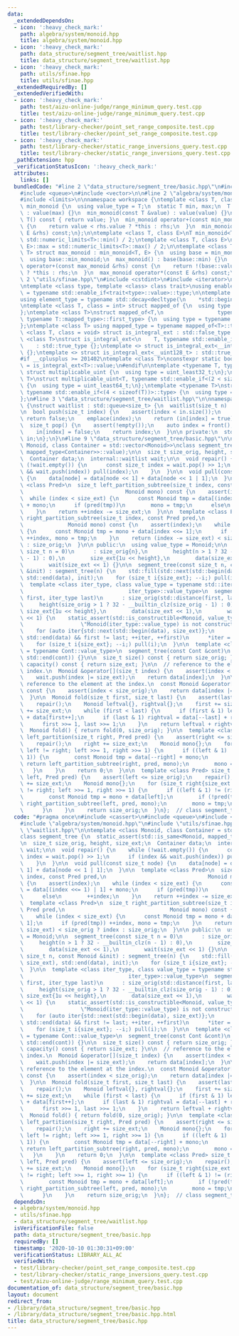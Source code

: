 ```yaml
---
data:
  _extendedDependsOn:
  - icon: ':heavy_check_mark:'
    path: algebra/system/monoid.hpp
    title: algebra/system/monoid.hpp
  - icon: ':heavy_check_mark:'
    path: data_structure/segment_tree/waitlist.hpp
    title: data_structure/segment_tree/waitlist.hpp
  - icon: ':heavy_check_mark:'
    path: utils/sfinae.hpp
    title: utils/sfinae.hpp
  _extendedRequiredBy: []
  _extendedVerifiedWith:
  - icon: ':heavy_check_mark:'
    path: test/aizu-online-judge/range_minimum_query.test.cpp
    title: test/aizu-online-judge/range_minimum_query.test.cpp
  - icon: ':heavy_check_mark:'
    path: test/library-checker/point_set_range_composite.test.cpp
    title: test/library-checker/point_set_range_composite.test.cpp
  - icon: ':heavy_check_mark:'
    path: test/library-checker/static_range_inversions_query.test.cpp
    title: test/library-checker/static_range_inversions_query.test.cpp
  _pathExtension: hpp
  _verificationStatusIcon: ':heavy_check_mark:'
  attributes:
    links: []
  bundledCode: "#line 2 \"data_structure/segment_tree/basic.hpp\"\n#include <cassert>\n\
    #include <queue>\n#include <vector>\n\n#line 2 \"algebra/system/monoid.hpp\"\n\
    #include <limits>\n\nnamespace workspace {\ntemplate <class T, class E = T> struct\
    \ min_monoid {\n  using value_type = T;\n  static T min, max;\n  T value;\n  min_monoid()\
    \ : value(max) {}\n  min_monoid(const T &value) : value(value) {}\n  operator\
    \ T() const { return value; }\n  min_monoid operator+(const min_monoid &rhs) const\
    \ {\n    return value < rhs.value ? *this : rhs;\n  }\n  min_monoid operator*(const\
    \ E &rhs) const;\n};\n\ntemplate <class T, class E>\nT min_monoid<T, E>::min =\
    \ std::numeric_limits<T>::min() / 2;\ntemplate <class T, class E>\nT min_monoid<T,\
    \ E>::max = std::numeric_limits<T>::max() / 2;\n\ntemplate <class T, class E =\
    \ T> struct max_monoid : min_monoid<T, E> {\n  using base = min_monoid<T, E>;\n\
    \  using base::min_monoid;\n  max_monoid() : base(base::min) {}\n  max_monoid\
    \ operator+(const max_monoid &rhs) const {\n    return !(base::value < rhs.value)\
    \ ? *this : rhs;\n  }\n  max_monoid operator*(const E &rhs) const;\n};\n}\n#line\
    \ 2 \"utils/sfinae.hpp\"\n#include <cstdint>\n#include <iterator>\n#include <type_traits>\n\
    \ntemplate <class type, template <class> class trait>\nusing enable_if_trait_type\
    \ = typename std::enable_if<trait<type>::value>::type;\n\ntemplate <class Container>\n\
    using element_type = typename std::decay<decltype(\n    *std::begin(std::declval<Container&>()))>::type;\n\
    \ntemplate <class T, class = int> struct mapped_of {\n  using type = element_type<T>;\n\
    };\ntemplate <class T>\nstruct mapped_of<T,\n                 typename std::pair<int,\
    \ typename T::mapped_type>::first_type> {\n  using type = typename T::mapped_type;\n\
    };\ntemplate <class T> using mapped_type = typename mapped_of<T>::type;\n\ntemplate\
    \ <class T, class = void> struct is_integral_ext : std::false_type {};\ntemplate\
    \ <class T>\nstruct is_integral_ext<\n    T, typename std::enable_if<std::is_integral<T>::value>::type>\n\
    \    : std::true_type {};\ntemplate <> struct is_integral_ext<__int128_t> : std::true_type\
    \ {};\ntemplate <> struct is_integral_ext<__uint128_t> : std::true_type {};\n\
    #if __cplusplus >= 201402\ntemplate <class T>\nconstexpr static bool is_integral_ext_v\
    \ = is_integral_ext<T>::value;\n#endif\n\ntemplate <typename T, typename = void>\
    \ struct multiplicable_uint {\n  using type = uint_least32_t;\n};\ntemplate <typename\
    \ T>\nstruct multiplicable_uint<T, typename std::enable_if<(2 < sizeof(T))>::type>\
    \ {\n  using type = uint_least64_t;\n};\ntemplate <typename T>\nstruct multiplicable_uint<T,\
    \ typename std::enable_if<(4 < sizeof(T))>::type> {\n  using type = __uint128_t;\n\
    };\n#line 3 \"data_structure/segment_tree/waitlist.hpp\"\n\nnamespace internal\
    \ {\nstruct waitlist : std::queue<size_t> {\n  waitlist(size_t n) : in(n) {}\n\
    \n  bool push(size_t index) {\n    assert(index < in.size());\n    if (in[index])\
    \ return false;\n    emplace(index);\n    return (in[index] = true);\n  }\n\n\
    \  size_t pop() {\n    assert(!empty());\n    auto index = front();\n    std::queue<size_t>::pop();\n\
    \    in[index] = false;\n    return index;\n  }\n\n private:\n  std::vector<int_least8_t>\
    \ in;\n};\n}\n#line 9 \"data_structure/segment_tree/basic.hpp\"\n\ntemplate <class\
    \ Monoid, class Container = std::vector<Monoid>>\nclass segment_tree {\n  static_assert(std::is_same<Monoid,\
    \ mapped_type<Container>>::value);\n\n  size_t size_orig, height, size_ext;\n\
    \  Container data;\n  internal::waitlist wait;\n\n  void repair() {\n    while\
    \ (!wait.empty()) {\n      const size_t index = wait.pop() >> 1;\n      if (index\
    \ && wait.push(index)) pull(index);\n    }\n  }\n\n  void pull(const size_t node)\
    \ {\n    data[node] = data[node << 1] + data[node << 1 | 1];\n  }\n\n  template\
    \ <class Pred>\n  size_t left_partition_subtree(size_t index, const Pred pred,\n\
    \                                Monoid mono) const {\n    assert(index);\n  \
    \  while (index < size_ext) {\n      const Monoid tmp = data[(index <<= 1) | 1]\
    \ + mono;\n      if (pred(tmp))\n        mono = tmp;\n      else\n        ++index;\n\
    \    }\n    return ++index -= size_ext;\n  }\n\n  template <class Pred>\n  size_t\
    \ right_partition_subtree(size_t index, const Pred pred,\n                   \
    \              Monoid mono) const {\n    assert(index);\n    while (index < size_ext)\
    \ {\n      const Monoid tmp = mono + data[index <<= 1];\n      if (pred(tmp))\
    \ ++index, mono = tmp;\n    }\n    return (index -= size_ext) < size_orig ? index\
    \ : size_orig;\n  }\n\n public:\n  using value_type = Monoid;\n\n  segment_tree(const\
    \ size_t n = 0)\n      : size_orig{n},\n        height(n > 1 ? 32 - __builtin_clz(n\
    \ - 1) : 0),\n        size_ext{1u << height},\n        data(size_ext << 1),\n\
    \        wait(size_ext << 1) {}\n\n  segment_tree(const size_t n, const Monoid\
    \ &init) : segment_tree(n) {\n    std::fill(std::next(std::begin(data), size_ext),\
    \ std::end(data), init);\n    for (size_t i{size_ext}; --i;) pull(i);\n  }\n\n\
    \  template <class iter_type, class value_type = typename std::iterator_traits<\n\
    \                                 iter_type>::value_type>\n  segment_tree(iter_type\
    \ first, iter_type last)\n      : size_orig(std::distance(first, last)),\n   \
    \     height(size_orig > 1 ? 32 - __builtin_clz(size_orig - 1) : 0),\n       \
    \ size_ext{1u << height},\n        data(size_ext << 1),\n        wait(size_ext\
    \ << 1) {\n    static_assert(std::is_constructible<Monoid, value_type>::value,\n\
    \                  \"Monoid(iter_type::value_type) is not constructible.\");\n\
    \    for (auto iter{std::next(std::begin(data), size_ext)};\n         iter !=\
    \ std::end(data) && first != last; ++iter, ++first)\n      *iter = Monoid{*first};\n\
    \    for (size_t i{size_ext}; --i;) pull(i);\n  }\n\n  template <class Cont, typename\
    \ = typename Cont::value_type>\n  segment_tree(const Cont &cont)\n      : segment_tree(std::begin(cont),\
    \ std::end(cont)) {}\n\n  size_t size() const { return size_orig; }\n  size_t\
    \ capacity() const { return size_ext; }\n\n  // reference to the element at the\
    \ index.\n  Monoid &operator[](size_t index) {\n    assert(index < size_orig);\n\
    \    wait.push(index |= size_ext);\n    return data[index];\n  }\n\n  // const\
    \ reference to the element at the index.\n  const Monoid &operator[](size_t index)\
    \ const {\n    assert(index < size_orig);\n    return data[index |= size_orig];\n\
    \  }\n\n  Monoid fold(size_t first, size_t last) {\n    assert(last <= size_orig);\n\
    \    repair();\n    Monoid leftval{}, rightval{};\n    first += size_ext, last\
    \ += size_ext;\n    while (first < last) {\n      if (first & 1) leftval = leftval\
    \ + data[first++];\n      if (last & 1) rightval = data[--last] + rightval;\n\
    \      first >>= 1, last >>= 1;\n    }\n    return leftval + rightval;\n  }\n\n\
    \  Monoid fold() { return fold(0, size_orig); }\n\n  template <class Pred> size_t\
    \ left_partition(size_t right, Pred pred) {\n    assert(right <= size_orig);\n\
    \    repair();\n    right += size_ext;\n    Monoid mono{};\n    for (size_t left{size_ext};\
    \ left != right; left >>= 1, right >>= 1) {\n      if ((left & 1) != (right &\
    \ 1)) {\n        const Monoid tmp = data[--right] + mono;\n        if (!pred(tmp))\
    \ return left_partition_subtree(right, pred, mono);\n        mono = tmp;\n   \
    \   }\n    }\n    return 0;\n  }\n\n  template <class Pred> size_t right_partition(size_t\
    \ left, Pred pred) {\n    assert(left <= size_orig);\n    repair();\n    left\
    \ += size_ext;\n    Monoid mono{};\n    for (size_t right{size_ext << 1}; left\
    \ != right; left >>= 1, right >>= 1) {\n      if ((left & 1) != (right & 1)) {\n\
    \        const Monoid tmp = mono + data[left];\n        if (!pred(tmp)) return\
    \ right_partition_subtree(left, pred, mono);\n        mono = tmp;\n        ++left;\n\
    \      }\n    }\n    return size_orig;\n  }\n};  // class segment_tree\n"
  code: "#pragma once\n#include <cassert>\n#include <queue>\n#include <vector>\n\n\
    #include \"algebra/system/monoid.hpp\"\n#include \"utils/sfinae.hpp\"\n#include\
    \ \"waitlist.hpp\"\n\ntemplate <class Monoid, class Container = std::vector<Monoid>>\n\
    class segment_tree {\n  static_assert(std::is_same<Monoid, mapped_type<Container>>::value);\n\
    \n  size_t size_orig, height, size_ext;\n  Container data;\n  internal::waitlist\
    \ wait;\n\n  void repair() {\n    while (!wait.empty()) {\n      const size_t\
    \ index = wait.pop() >> 1;\n      if (index && wait.push(index)) pull(index);\n\
    \    }\n  }\n\n  void pull(const size_t node) {\n    data[node] = data[node <<\
    \ 1] + data[node << 1 | 1];\n  }\n\n  template <class Pred>\n  size_t left_partition_subtree(size_t\
    \ index, const Pred pred,\n                                Monoid mono) const\
    \ {\n    assert(index);\n    while (index < size_ext) {\n      const Monoid tmp\
    \ = data[(index <<= 1) | 1] + mono;\n      if (pred(tmp))\n        mono = tmp;\n\
    \      else\n        ++index;\n    }\n    return ++index -= size_ext;\n  }\n\n\
    \  template <class Pred>\n  size_t right_partition_subtree(size_t index, const\
    \ Pred pred,\n                                 Monoid mono) const {\n    assert(index);\n\
    \    while (index < size_ext) {\n      const Monoid tmp = mono + data[index <<=\
    \ 1];\n      if (pred(tmp)) ++index, mono = tmp;\n    }\n    return (index -=\
    \ size_ext) < size_orig ? index : size_orig;\n  }\n\n public:\n  using value_type\
    \ = Monoid;\n\n  segment_tree(const size_t n = 0)\n      : size_orig{n},\n   \
    \     height(n > 1 ? 32 - __builtin_clz(n - 1) : 0),\n        size_ext{1u << height},\n\
    \        data(size_ext << 1),\n        wait(size_ext << 1) {}\n\n  segment_tree(const\
    \ size_t n, const Monoid &init) : segment_tree(n) {\n    std::fill(std::next(std::begin(data),\
    \ size_ext), std::end(data), init);\n    for (size_t i{size_ext}; --i;) pull(i);\n\
    \  }\n\n  template <class iter_type, class value_type = typename std::iterator_traits<\n\
    \                                 iter_type>::value_type>\n  segment_tree(iter_type\
    \ first, iter_type last)\n      : size_orig(std::distance(first, last)),\n   \
    \     height(size_orig > 1 ? 32 - __builtin_clz(size_orig - 1) : 0),\n       \
    \ size_ext{1u << height},\n        data(size_ext << 1),\n        wait(size_ext\
    \ << 1) {\n    static_assert(std::is_constructible<Monoid, value_type>::value,\n\
    \                  \"Monoid(iter_type::value_type) is not constructible.\");\n\
    \    for (auto iter{std::next(std::begin(data), size_ext)};\n         iter !=\
    \ std::end(data) && first != last; ++iter, ++first)\n      *iter = Monoid{*first};\n\
    \    for (size_t i{size_ext}; --i;) pull(i);\n  }\n\n  template <class Cont, typename\
    \ = typename Cont::value_type>\n  segment_tree(const Cont &cont)\n      : segment_tree(std::begin(cont),\
    \ std::end(cont)) {}\n\n  size_t size() const { return size_orig; }\n  size_t\
    \ capacity() const { return size_ext; }\n\n  // reference to the element at the\
    \ index.\n  Monoid &operator[](size_t index) {\n    assert(index < size_orig);\n\
    \    wait.push(index |= size_ext);\n    return data[index];\n  }\n\n  // const\
    \ reference to the element at the index.\n  const Monoid &operator[](size_t index)\
    \ const {\n    assert(index < size_orig);\n    return data[index |= size_orig];\n\
    \  }\n\n  Monoid fold(size_t first, size_t last) {\n    assert(last <= size_orig);\n\
    \    repair();\n    Monoid leftval{}, rightval{};\n    first += size_ext, last\
    \ += size_ext;\n    while (first < last) {\n      if (first & 1) leftval = leftval\
    \ + data[first++];\n      if (last & 1) rightval = data[--last] + rightval;\n\
    \      first >>= 1, last >>= 1;\n    }\n    return leftval + rightval;\n  }\n\n\
    \  Monoid fold() { return fold(0, size_orig); }\n\n  template <class Pred> size_t\
    \ left_partition(size_t right, Pred pred) {\n    assert(right <= size_orig);\n\
    \    repair();\n    right += size_ext;\n    Monoid mono{};\n    for (size_t left{size_ext};\
    \ left != right; left >>= 1, right >>= 1) {\n      if ((left & 1) != (right &\
    \ 1)) {\n        const Monoid tmp = data[--right] + mono;\n        if (!pred(tmp))\
    \ return left_partition_subtree(right, pred, mono);\n        mono = tmp;\n   \
    \   }\n    }\n    return 0;\n  }\n\n  template <class Pred> size_t right_partition(size_t\
    \ left, Pred pred) {\n    assert(left <= size_orig);\n    repair();\n    left\
    \ += size_ext;\n    Monoid mono{};\n    for (size_t right{size_ext << 1}; left\
    \ != right; left >>= 1, right >>= 1) {\n      if ((left & 1) != (right & 1)) {\n\
    \        const Monoid tmp = mono + data[left];\n        if (!pred(tmp)) return\
    \ right_partition_subtree(left, pred, mono);\n        mono = tmp;\n        ++left;\n\
    \      }\n    }\n    return size_orig;\n  }\n};  // class segment_tree\n"
  dependsOn:
  - algebra/system/monoid.hpp
  - utils/sfinae.hpp
  - data_structure/segment_tree/waitlist.hpp
  isVerificationFile: false
  path: data_structure/segment_tree/basic.hpp
  requiredBy: []
  timestamp: '2020-10-10 01:30:31+09:00'
  verificationStatus: LIBRARY_ALL_AC
  verifiedWith:
  - test/library-checker/point_set_range_composite.test.cpp
  - test/library-checker/static_range_inversions_query.test.cpp
  - test/aizu-online-judge/range_minimum_query.test.cpp
documentation_of: data_structure/segment_tree/basic.hpp
layout: document
redirect_from:
- /library/data_structure/segment_tree/basic.hpp
- /library/data_structure/segment_tree/basic.hpp.html
title: data_structure/segment_tree/basic.hpp
---
```

